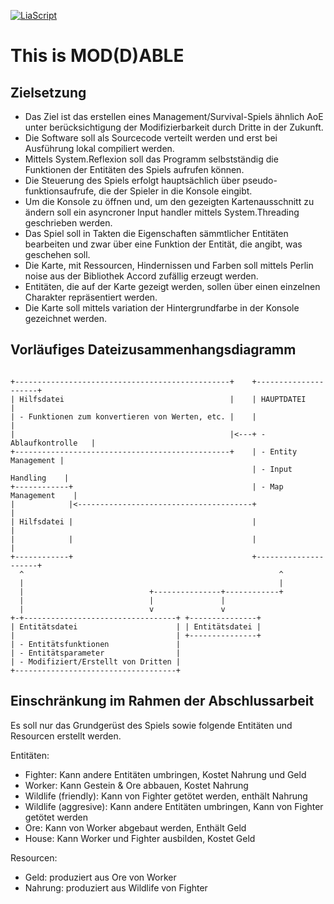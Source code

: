 <!--

author:   Björn Schnabel
email:    bjoern.schnabel09@gmail.com
version:  0.0.1
language: de
narrator: Deutsch Female
title: GoT README

import: https://github.com/liascript/CodeRunner
        https://raw.githubusercontent.com/liascript-templates/plantUML/master/README.md
        https://raw.githubusercontent.com/liaTemplates/ExplainGit/master/README.md

-->

[![LiaScript](https://raw.githubusercontent.com/LiaScript/LiaScript/master/badges/course.svg)](https://liascript.github.io/course/?https://github.com/Kerbaltec-Solutions/GameOfTribes/blob/master/README.md)

# This is MOD(D)ABLE
## Zielsetzung

- Das Ziel ist das erstellen eines Management/Survival-Spiels ähnlich AoE unter berücksichtigung der Modifizierbarkeit durch Dritte in der Zukunft.
- Die Software soll als Sourcecode verteilt werden und erst bei Ausführung lokal compiliert werden.
- Mittels System.Reflexion soll das Programm selbstständig die Funktionen der Entitäten des Spiels aufrufen können.
- Die Steuerung des Spiels erfolgt hauptsächlich über pseudo-funktionsaufrufe, die der Spieler in die Konsole eingibt.
- Um die Konsole zu öffnen und, um den gezeigten Kartenausschnitt zu ändern soll ein asyncroner Input handler mittels System.Threading geschrieben werden.
- Das Spiel soll in Takten die Eigenschaften sämmtlicher Entitäten bearbeiten und zwar über eine Funktion der Entität, die angibt, was geschehen soll.
- Die Karte, mit Ressourcen, Hindernissen und Farben soll mittels Perlin noise aus der Bibliothek Accord zufällig erzeugt werden.
- Entitäten, die auf der Karte gezeigt werden, sollen über einen einzelnen Charakter repräsentiert werden.
- Die Karte soll mittels variation der Hintergrundfarbe in der Konsole gezeichnet werden.

## Vorläufiges Dateizusammenhangsdiagramm
<!--
style="width: 90%; max-width: 860px; display: block; margin-left: auto; margin-right: auto;"
-->
````ascii

+------------------------------------------------+    +---------------------+
| Hilfsdatei                                     |    | HAUPTDATEI          |
| - Funktionen zum konvertieren von Werten, etc. |    |                     |
|                                                |<---+ - Ablaufkontrolle   |
+------------------------------------------------+    | - Entity Management |
                                                      | - Input Handling    |
+------------+                                        | - Map Management    |
|            |<---------------------------------------+                     |
| Hilfsdatei |                                        |                     |
|            |                                        |                     |
+------------+                                        +---------------------+
  ^                                                         ^
  |                                                         |
  |                            +---------------+------------+
  |                            |               |
  |                            v               v
+-+----------------------------------+ +---------------+
| Entitätsdatei                      | | Entitätsdatei |
|                                    | +---------------+
| - Entitätsfunktionen               |
| - Entitätsparameter                |
| - Modifiziert/Erstellt von Dritten |
+------------------------------------+

````

## Einschränkung im Rahmen der Abschlussarbeit

Es soll nur das Grundgerüst des Spiels sowie folgende Entitäten und Resourcen erstellt werden.

Entitäten:

- Fighter: Kann andere Entitäten umbringen, Kostet Nahrung und Geld
- Worker: Kann Gestein & Ore abbauen, Kostet Nahrung
- Wildlife (friendly): Kann von Fighter getötet werden, enthält Nahrung
- Wildlife (aggresive): Kann andere Entitäten umbringen, Kann von Fighter getötet werden
- Ore: Kann von Worker abgebaut werden, Enthält Geld
- House: Kann Worker und Fighter ausbilden, Kostet Geld

Resourcen:

- Geld: produziert aus Ore von Worker
- Nahrung: produziert aus Wildlife von Fighter
